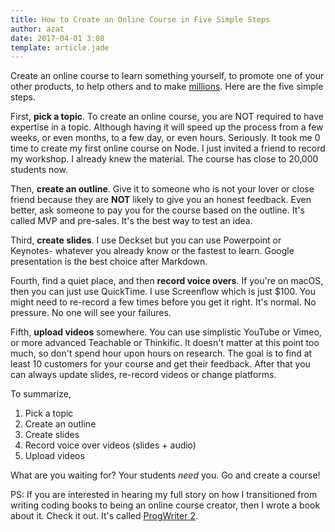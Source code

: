 ```yaml
---
title: How to Create an Online Course in Five Simple Steps
author: azat
date: 2017-04-01 3:08
template: article.jade
---
```


Create an online course to learn something yourself, to promote one of your other products, to help others and to make [millions](https://www.fastcompany.com/3047592/this-online-school-for-developers-pays-teachers-millions-of-dollars). Here are the five simple steps.

First, **pick a topic**. To create an online course, you are NOT required to have expertise in a topic. Although having it will speed up the process from a few weeks, or even months, to a few day, or even hours. Seriously. It took me 0 time to create my first online course on Node. I just invited a friend to record my workshop. I already knew the material. The course has close to 20,000 students now.


Then, **create an outline**. Give it to someone who is not your lover or close friend because they are **NOT** likely to give you an honest feedback. Even better, ask someone to pay you for the course based on the outline. It's called MVP and pre-sales. It's the best way to test an idea. 

Third, **create slides**. I use Deckset but you can use Powerpoint or Keynotes- whatever you already know or the fastest to learn. Google presentation is the best choice after Markdown.

Fourth, find a quiet place, and then **record voice overs**. If you're on macOS, then you can just use QuickTime. I use Screenflow which is just $100. You might need to re-record a few times before you get it right. It's normal. No pressure. No one will see your failures.

Fifth, **upload videos** somewhere. You can use simplistic YouTube or Vimeo, or more advanced Teachable or Thinkific. It doesn't matter at this point too much, so don't spend hour upon hours on research. The goal is to find at least 10 customers for your course and get their feedback. After that you can always update slides, re-record videos or change platforms. 


To summarize,

1. Pick a topic
2. Create an outline
3. Create slides
4. Record voice over videos (slides + audio)
5. Upload videos

What are you waiting for? Your students *need* you. Go and create a course!

PS: If you are interested in hearing my full story on how I transitioned from writing coding books to being an online course creator, then I wrote a book about it. Check it out. It's called [ProgWriter 2](http://amzn.to/1IjQazP).
